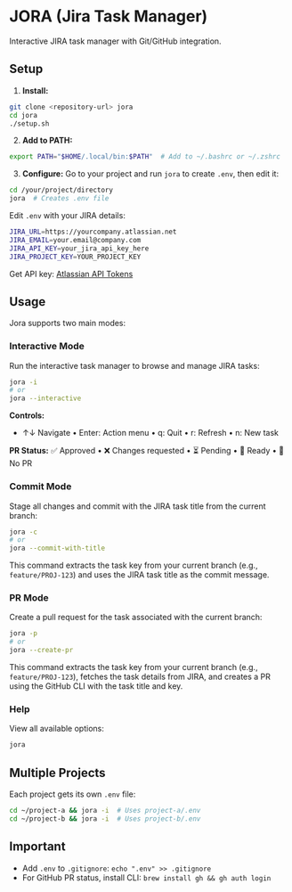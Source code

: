 # JORA (Jira Task Manager)

Interactive JIRA task manager with Git/GitHub integration.

## Setup

1. **Install:**

```bash
git clone <repository-url> jora
cd jora
./setup.sh
```

2. **Add to PATH:**

```bash
export PATH="$HOME/.local/bin:$PATH"  # Add to ~/.bashrc or ~/.zshrc
```

3. **Configure:** Go to your project and run `jora` to create `.env`, then edit it:

```bash
cd /your/project/directory
jora  # Creates .env file
```

Edit `.env` with your JIRA details:

```bash
JIRA_URL=https://yourcompany.atlassian.net
JIRA_EMAIL=your.email@company.com
JIRA_API_KEY=your_jira_api_key_here
JIRA_PROJECT_KEY=YOUR_PROJECT_KEY
```

Get API key: [Atlassian API Tokens](https://id.atlassian.com/manage-profile/security/api-tokens)

## Usage

Jora supports two main modes:

### Interactive Mode

Run the interactive task manager to browse and manage JIRA tasks:

```bash
jora -i
# or
jora --interactive
```

**Controls:**

- ↑↓ Navigate • Enter: Action menu • q: Quit • r: Refresh • n: New task

**PR Status:** ✅ Approved • ❌ Changes requested • ⏳ Pending • 🚀 Ready • 📝 No PR

### Commit Mode

Stage all changes and commit with the JIRA task title from the current branch:

```bash
jora -c
# or
jora --commit-with-title
```

This command extracts the task key from your current branch (e.g., `feature/PROJ-123`) and uses the JIRA task title as the commit message.

### PR Mode

Create a pull request for the task associated with the current branch:

```bash
jora -p
# or
jora --create-pr
```

This command extracts the task key from your current branch (e.g., `feature/PROJ-123`), fetches the task details from JIRA, and creates a PR using the GitHub CLI with the task title and key.

### Help

View all available options:

```bash
jora
```

## Multiple Projects

Each project gets its own `.env` file:

```bash
cd ~/project-a && jora -i  # Uses project-a/.env
cd ~/project-b && jora -i  # Uses project-b/.env
```

## Important

- Add `.env` to `.gitignore`: `echo ".env" >> .gitignore`
- For GitHub PR status, install CLI: `brew install gh && gh auth login`
